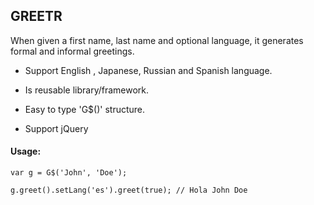 ## GREETR

When given a first name, last name and optional language, it generates formal and informal greetings.

* Support English , Japanese, Russian and Spanish language.

* Is reusable library/framework.

* Easy to type 'G$()' structure.

* Support jQuery

#### Usage:

```
var g = G$('John', 'Doe');

g.greet().setLang('es').greet(true); // Hola John Doe

```